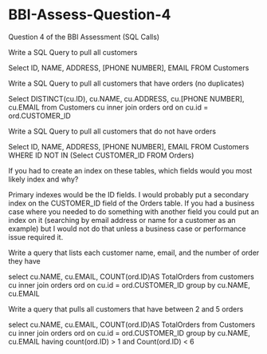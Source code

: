 # BBI-Assess-Question-4
Question 4 of the BBI Assessment (SQL Calls)

Write a SQL Query to pull all customers

Select ID, NAME, ADDRESS, [PHONE NUMBER], EMAIL FROM Customers 

Write a SQL Query to pull all customers that have orders (no duplicates)

Select DISTINCT(cu.ID), cu.NAME, cu.ADDRESS, cu.[PHONE NUMBER], cu.EMAIL
from Customers cu inner join orders ord
on cu.id = ord.CUSTOMER_ID

Write a SQL Query to pull all customers that do not have orders

Select ID, NAME, ADDRESS, [PHONE NUMBER], EMAIL
FROM Customers WHERE ID NOT IN (Select CUSTOMER_ID FROM Orders)

If you had to create an index on these tables, which fields would you most likely index and why?

Primary indexes would be the ID fields.  I would probably put a secondary index on the CUSTOMER_ID field
of the Orders table.  If you had a business case where you needed to do something with another field you could
put an index on it (searching by email address or name for a customer as an example) but I would not do that unless a
business case or performance issue required it.

Write a query that lists each customer name, email, and the number of order they have

select cu.NAME, cu.EMAIL, COUNT(ord.ID)AS TotalOrders 
from customers cu inner join orders ord
on cu.id = ord.CUSTOMER_ID
group by cu.NAME, cu.EMAIL

Write a query that pulls all customers that have between 2 and 5 orders

select cu.NAME, cu.EMAIL, COUNT(ord.ID)AS TotalOrders 
from Customers cu inner join orders ord
on cu.id = ord.CUSTOMER_ID
group by cu.NAME, cu.EMAIL
having count(ord.ID) > 1 and Count(ord.ID) < 6
